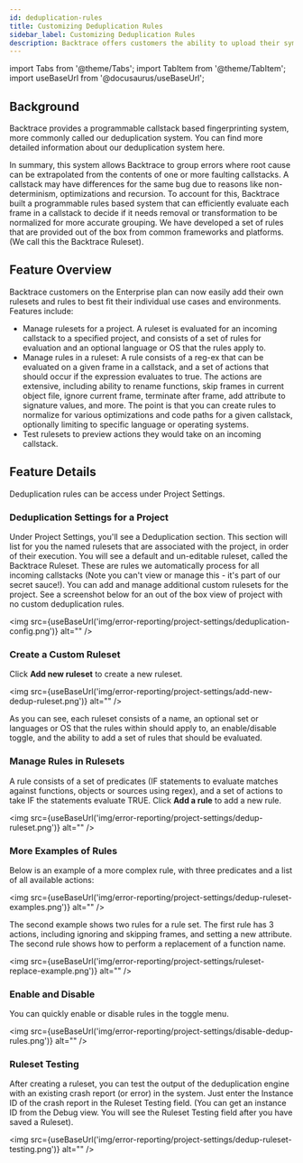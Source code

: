 ```yaml
---
id: deduplication-rules
title: Customizing Deduplication Rules
sidebar_label: Customizing Deduplication Rules
description: Backtrace offers customers the ability to upload their symbols directly to our systems, or to retrieve symbols from your managed private symbol server on demand.
---
```

import Tabs from '@theme/Tabs';
import TabItem from '@theme/TabItem';
import useBaseUrl from '@docusaurus/useBaseUrl';

## Background
Backtrace provides a programmable callstack based fingerprinting system, more commonly called our deduplication system. You can find more detailed information about our deduplication system here.

In summary, this system allows Backtrace to group errors where root cause can be extrapolated from the contents of one or more faulting callstacks. A callstack may have differences for the same bug due to reasons like non-determinism, optimizations and recursion. To account for this, Backtrace built a programmable rules based system that can efficiently evaluate each frame in a callstack to decide if it needs removal or transformation to be normalized for more accurate grouping. We have developed a set of rules that are provided out of the box from common frameworks and platforms. (We call this the Backtrace Ruleset).

## Feature Overview
Backtrace customers on the Enterprise plan can now easily add their own rulesets and rules to best fit their individual use cases and environments. Features include:
- Manage rulesets for a project. A ruleset is evaluated for an incoming callstack to a specified project, and consists of a set of rules for evaluation and an optional language or OS that the rules apply to.
- Manage rules in a ruleset: A rule consists of a reg-ex that can be evaluated on a given frame in a callstack, and a set of actions that should occur if the expression evaluates to true. The actions are extensive, including ability to rename functions, skip frames in current object file, ignore current frame, terminate after frame, add attribute to signature values, and more. The point is that you can create rules to normalize for various optimizations and code paths for a given callstack, optionally limiting to specific language or operating systems.
- Test rulesets to preview actions they would take on an incoming callstack.

## Feature Details
Deduplication rules can be access under Project Settings.

### Deduplication Settings for a Project
Under Project Settings, you'll see a Deduplication section. This section will list for you the named rulesets that are associated with the project, in order of their execution. You will see a default and un-editable ruleset, called the Backtrace Ruleset. These are rules we automatically process for all incoming callstacks (Note you can't view or manage this - it's part of our secret sauce!). You can add and manage additional custom rulesets for the project. See a screenshot below for an out of the box view of project with no custom deduplication rules.

<img src={useBaseUrl('img/error-reporting/project-settings/deduplication-config.png')} alt="" />

### Create a Custom Ruleset
Click **Add new ruleset** to create a new ruleset.

<img src={useBaseUrl('img/error-reporting/project-settings/add-new-dedup-ruleset.png')} alt="" />

As you can see, each ruleset consists of a name, an optional set or languages or OS that the rules within should apply to, an enable/disable toggle, and the ability to add a set of rules that should be evaluated.

### Manage Rules in Rulesets
A rule consists of a set of predicates (IF statements to evaluate matches against functions, objects or sources using regex), and a set of actions to take IF the statements evaluate TRUE. Click **Add a rule** to add a new rule.

<img src={useBaseUrl('img/error-reporting/project-settings/dedup-ruleset.png')} alt="" />

### More Examples of Rules
Below is an example of a more complex rule, with three predicates and a list of all available actions:

<img src={useBaseUrl('img/error-reporting/project-settings/dedup-ruleset-examples.png')} alt="" />

The second example shows two rules for a rule set. The first rule has 3 actions, including ignoring and skipping frames, and setting a new attribute. The second rule shows how to perform a replacement of a function name.

<img src={useBaseUrl('img/error-reporting/project-settings/ruleset-replace-example.png')} alt="" />

### Enable and Disable
You can quickly enable or disable rules in the toggle menu.

<img src={useBaseUrl('img/error-reporting/project-settings/disable-dedup-rules.png')} alt="" />

### Ruleset Testing
After creating a ruleset, you can test the output of the deduplication engine with an existing crash report (or error) in the system. Just enter the Instance ID of the crash report in the Ruleset Testing field. (You can get an instance ID from the Debug view. You will see the Ruleset Testing field after you have saved a Ruleset).

<img src={useBaseUrl('img/error-reporting/project-settings/dedup-ruleset-testing.png')} alt="" />
